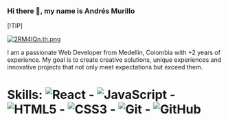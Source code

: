 ### Hi there 👋, my name is Andrés Murillo
[!TIP]    
  
  [![2RM4IQn.th.png](https://iili.io/2RM4IQn.th.png)](https://freeimage.host/i/2RM4IQn)

I am a passionate Web Developer from Medellin, Colombia with +2 years of experience. My goal is to create creative solutions, unique experiences and innovative projects that not only meet expectations but exceed them.


# Skills:  ![React](https://img.shields.io/badge/react-%2320232a.svg?style=for-the-badge&logo=react&logoColor=%2361DAFB) - ![JavaScript](https://img.shields.io/badge/javascript-%23323330.svg?style=for-the-badge&logo=javascript&logoColor=%23F7DF1E) - ![HTML5](https://img.shields.io/badge/html5-%23E34F26.svg?style=for-the-badge&logo=html5&logoColor=white) - ![CSS3](https://img.shields.io/badge/css3-%231572B6.svg?style=for-the-badge&logo=css3&logoColor=white) - ![Git](https://img.shields.io/badge/git-%23F05033.svg?style=for-the-badge&logo=git&logoColor=white) - ![GitHub](https://img.shields.io/badge/github-%23121011.svg?style=for-the-badge&logo=github&logoColor=white)









